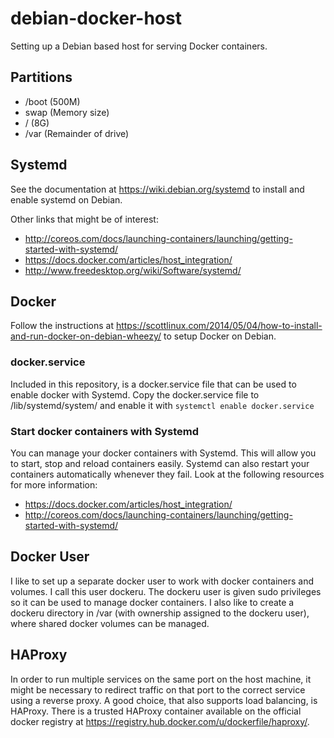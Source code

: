 debian-docker-host
==================

Setting up a Debian based host for serving Docker containers.

Partitions
----------

* /boot (500M)
* swap (Memory size)
* / (8G)
* /var (Remainder of drive)

Systemd
-------

See the documentation at https://wiki.debian.org/systemd to install and enable systemd on Debian.

Other links that might be of interest:

* http://coreos.com/docs/launching-containers/launching/getting-started-with-systemd/
* https://docs.docker.com/articles/host_integration/
* http://www.freedesktop.org/wiki/Software/systemd/

Docker
------

Follow the instructions at https://scottlinux.com/2014/05/04/how-to-install-and-run-docker-on-debian-wheezy/ to setup Docker on Debian.

### docker.service

Included in this repository, is a docker.service file that can be used to enable docker with Systemd. Copy the docker.service file to /lib/systemd/system/ and enable it with `systemctl enable docker.service`

### Start docker containers with Systemd

You can manage your docker containers with Systemd. This will allow you to start, stop and reload containers easily. Systemd can also restart your containers automatically whenever they fail. Look at the following resources for more information:

* https://docs.docker.com/articles/host_integration/
* http://coreos.com/docs/launching-containers/launching/getting-started-with-systemd/

Docker User
-----------

I like to set up a separate docker user to work with docker containers and volumes. I call this user dockeru. The dockeru user is given sudo privileges so it can be used to manage docker containers. I also like to create a dockeru directory in /var (with ownership assigned to the dockeru user), where shared docker volumes can be managed.

HAProxy
-------

In order to run multiple services on the same port on the host machine, it might be necessary to redirect traffic on that port to the correct service using a reverse proxy. A good choice, that also supports load balancing, is HAProxy. There is a trusted HAProxy container available on the official docker registry at https://registry.hub.docker.com/u/dockerfile/haproxy/.
